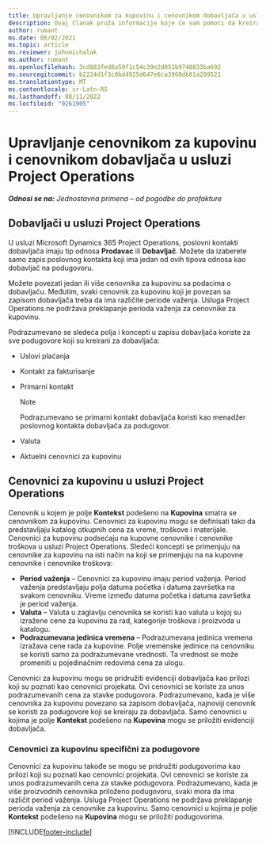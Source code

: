 ```yaml
---
title: Upravljanje cenovnikom za kupovinu i cenovnikom dobavljača u usluzi Project Operations
description: Ovaj članak pruža informacije koje će vam pomoći da kreirate i održavate podatke o dobavljačima i cenovnike za kupovinu za podugovaranje.
author: rumant
ms.date: 08/02/2021
ms.topic: article
ms.reviewer: johnmichalak
ms.author: rumant
ms.openlocfilehash: 3cd883fed8a59f1c54c39e2d051b9748833ba692
ms.sourcegitcommit: b2224d1f3c0bd4925d647e6ca3960db81a209521
ms.translationtype: MT
ms.contentlocale: sr-Latn-RS
ms.lasthandoff: 08/11/2022
ms.locfileid: "9261905"
---
```

# <a name="vendor-and-purchase-price-list-management-in-project-operations"></a>Upravljanje cenovnikom za kupovinu i cenovnikom dobavljača u usluzi Project Operations


_**Odnosi se na:** Jednostavna primena – od pogodbe do profakture_

## <a name="vendors-in-project-operations"></a>Dobavljači u usluzi Project Operations

U usluzi Microsoft Dynamics 365 Project Operations, poslovni kontakti dobavljača imaju tip odnosa **Prodavac** ili **Dobavljač**. Možete da izaberete samo zapis poslovnog kontakta koji ima jedan od ovih tipova odnosa kao dobavljač na podugovoru.

Možete povezati jedan ili više cenovnika za kupovinu sa podacima o dobavljaču. Međutim, svaki cenovnik za kupovinu koji je povezan sa zapisom dobavljača treba da ima različite periode važenja. Usluga Project Operations ne podržava preklapanje perioda važenja za cenovnike za kupovinu.

Podrazumevano se sledeća polja i koncepti u zapisu dobavljača koriste za sve podugovore koji su kreirani za dobavljača:

- Uslovi plaćanja
- Kontakt za fakturisanje
- Primarni kontakt

    > [!NOTE]
    > Podrazumevano se primarni kontakt dobavljača koristi kao menadžer poslovnog kontakta dobavljača za podugovor.

- Valuta
- Aktuelni cenovnici za kupovinu

## <a name="purchase-price-lists-in-project-operations"></a>Cenovnici za kupovinu u usluzi Project Operations

Cenovnik u kojem je polje **Kontekst** podešeno na **Kupovina** smatra se cenovnikom za kupovinu. Cenovnici za kupovinu mogu se definisati tako da predstavljaju katalog otkupnih cena za vreme, troškove i materijale. Cenovnici za kupovinu podsećaju na kupovne cenovnike i cenovnike troškova u usluzi Project Operations. Sledeći koncepti se primenjuju na cenovnike za kupovinu na isti način na koji se primenjuju na na kupovne cenovnike i cenovnike troškova:

- **Period važenja** – Cenovnici za kupovinu imaju period važenja. Period važenja predstavljaju polja datuma početka i datuma završetka na svakom cenovniku. Vreme između datuma početka i datuma završetka je period važenja.
- **Valuta** – Valuta u zaglavlju cenovnika se koristi kao valuta u kojoj su izražene cene za kupovinu za rad, kategorije troškova i proizvoda u katalogu.
- **Podrazumevana jedinica vremena** – Podrazumevana jedinica vremena izražava cene rada za kupovine. Polje vremenske jedinice na cenovniku se koristi samo za podrazumevane vrednosti. Ta vrednost se može promeniti u pojedinačnim redovima cena za ulogu.

Cenovnici za kupovinu mogu se pridružiti evidenciji dobavljača kao prilozi koji su poznati kao cenovnici projekata. Ovi cenovnici se koriste za unos podrazumevanih cena za stavke podugovora. Podrazumevano, kada je više cenovnika za kupovinu povezano sa zapisom dobavljača, najnoviji cenovnik se koristi za podugovore koji se kreiraju za dobavljača. Samo cenovnici u kojima je polje **Kontekst** podešeno na **Kupovina** mogu se priložiti evidenciji dobavljača.

### <a name="subcontract-specific-purchase-price-lists"></a>Cenovnici za kupovinu specifični za podugovore

Cenovnici za kupovinu takođe se mogu se pridružiti podugovorima kao prilozi koji su poznati kao cenovnici projekata. Ovi cenovnici se koriste za unos podrazumevanih cena za stavke podugovora. Podrazumevano, kada je više proizvodnih cenovnika priloženo podugovoru, svaki mora da ima različit period važenja. Usluga Project Operations ne podržava preklapanje perioda važenja za cenovnike za kupovinu. Samo cenovnici u kojima je polje **Kontekst** podešeno na **Kupovina** mogu se priložiti podugovorima.

[!INCLUDE[footer-include](../../includes/footer-banner.md)]
